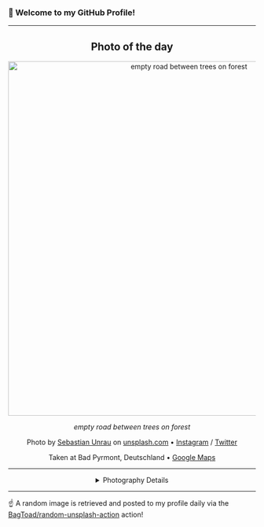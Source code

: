 ### 👋 Welcome to my GitHub Profile!

----
<div align="center">

## Photo of the day
  
  <a href="https://unsplash.com/photos/empty-road-between-trees-on-forest-v4e3JI7DDHI"><img width="720" src="https://images.unsplash.com/photo-1446329813274-7c9036bd9a1f?crop=entropy&cs=tinysrgb&fit=max&fm=jpg&ixid=M3w1OTQ0OTd8MHwxfHJhbmRvbXx8fHx8fHx8fDE3MjY4MTI1Mjl8&ixlib=rb-4.0.3&q=80&w=1080" alt="empty road between trees on forest"></a>
  
  <em>empty road between trees on forest</em>
  
  <em></em>

  Photo by [Sebastian Unrau](null) on [unsplash.com](https://unsplash.com/) • [Instagram](https://instagram.com/cxrtbain) / [Twitter](https://twitter.com/cxrtbain)
  
  Taken at Bad Pyrmont, Deutschland • [Google Maps](https://www.google.com/maps/search/?api=1&query=51.9855648,9.25209110000003)
  
  ---
  
<details>
<summary>Photography Details</summary>
  
| Parameter     | Value |
| ------------- | ----- |
| Camera Model  | ILCE-6000 |
| Exposure Time | 0.3 |
| Aperture      | 16.0 |
| Focal Length  | 16.0 |
| ISO           | 100 |
| Location      | Bad Pyrmont, Deutschland (Deutschland) |
| Coordinates   | Latitude 51.9855648, Longitude 9.25209110000003 |

</details>

</div>

----

☝️ A random image is retrieved and posted to my profile daily via the [BagToad/random-unsplash-action](https://github.com/BagToad/random-unsplash-action) action!

